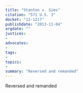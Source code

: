 ```yaml
---
title: "Stanton v. Sims"
citation: "571 U.S. 3"
docket: "12-1217"
publishdate: "2013-11-04"
argdate: ""
justices:
- 
advocates:
- 
tags:
- 
topics:
- 
summary: "Reversed and remanded"
---
```

Reversed and remanded

